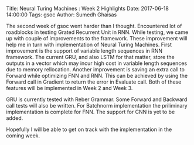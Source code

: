 Title: Neural Turing Machines : Week 2 Highlights
Date: 2017-06-18 14:00:00
Tags: gsoc
Author: Sumedh Ghaisas

The second week of gsoc went harder than I thought. Encountered lot of 
roadblocks in testing Grated Recurrent Unit in RNN.  While testing, we came up with 
couple of improvements to the framework. These improvement will help me in turn with 
implementation of Neural Turing Machines. First improvement is the support of 
variable length sequences in RNN framework. The current GRU, and also LSTM for 
that matter, store the outputs in a vector which may incur high cost in variable 
length sequences due to memory rellocation. Another improvement is saving 
an extra call to Forward while optimizing FNN and RNN. This can be achieved 
by using the Forward call in Gradient to return the error in Evaluate call.
Both of these features will be implemented in Week 2 and Week 3. 

GRU is currently tested with Reber Grammar. Some Forward and Backward call tests 
will also be written. For Batchnorm implementation the priliminary implementation 
is complete for FNN. The support for CNN is yet to be added. 

Hopefully I will be able to get on track with the implementation in the coming
week.
